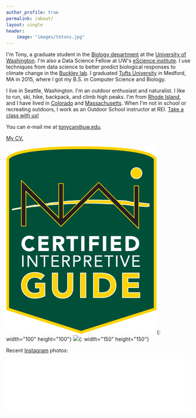 ```yaml
---
author_profile: true
permalink: /about/
layout: single
header:
    image: "images/tetons.jpg"
---
```

I'm Tony, a graduate student in the [Biology department](http://www.biology.washington.edu/) at the [University of Washington](http://www.washington.edu). I'm also a Data Science Fellow at UW's [eScience institute](http://escience.washington.edu). I use techniques from data science to better predict biological responses to climate change in the [Buckley lab](http://faculty.washington.edu/lbuckley). I graduated [Tufts University](http://www.tufts.edu) in Medford, MA in 2015, where I got my B.S. in Computer Science and Biology. 

I live in Seattle, Washington. I'm an outdoor enthusiast and naturalist. I like to run, ski, hike, backpack, and climb high peaks. I'm from [Rhode Island](https://en.wikipedia.org/wiki/Rhode_island), and I have lived in [Colorado](https://en.wikipedia.org/wiki/Aspen,_Colorado) and [Massachusetts](https://en.wikipedia.org/wiki/Somerville,_Massachusetts). When I'm not in school or recreating outdoors, I work as an Outdoor School instructor at REI. [Take a class with us!](https://www.rei.com/learn.html)

You can e-mail me at [tonycan@uw.edu](mailto:tonycan@uw.edu).

[My CV.](/assets/TonyCannistraCV.pdf)

![](/assets/images/cig_logo.png){: width="100"  height="100"} ![](https://info.nols.edu/hubfs/Logos/NOLS_WM_BADGE_CREDENTIAL-WILDERNESS%20FIRST%20AID.png){: width="150"  height="150"}

Recent [Instagram](http://instagram.com/tony_cannistra) photos:
<!-- LightWidget WIDGET --><script src="//lightwidget.com/widgets/lightwidget.js"></script><iframe src="//lightwidget.com/widgets/dabc4c328a1f5562ab62ff4ed0f5751c.html" scrolling="no" allowtransparency="true" class="lightwidget-widget" style="width: 100%; border: 0; overflow: hidden;"></iframe>
